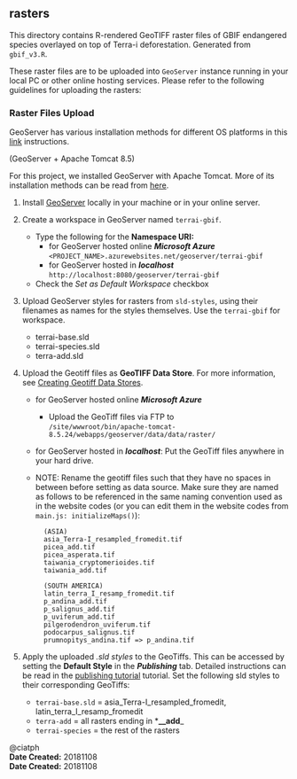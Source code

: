 ## rasters

This directory contains R-rendered GeoTIFF raster files of GBIF endangered species overlayed on top of Terra-i deforestation. Generated from `gbif_v3.R`.

These raster files are to be uploaded into `GeoServer` instance running in your local PC or other online hosting services. Please refer to the following guidelines for uploading the rasters:


### Raster Files Upload

GeoServer has various installation methods for different OS platforms in this [link](http://docs.geoserver.org/stable/en/user/installation/win_installer.html) instructions. 

(GeoServer + Apache Tomcat 8.5) 

For this project, we installed GeoServer with Apache Tomcat. More of its installation methods can be read from [here](https://geoserver.geo-solutions.it/edu/en/install_run/gs_install.html).

1. Install [GeoServer](http://geoserver.org/) locally in your machine or in your online server. 

2. Create a workspace in GeoServer named `terrai-gbif`.
	- Type the following for the **Namespace URI:** <br> 
		- for GeoServer hosted online _**Microsoft Azure**_ <br>
		`<PROJECT_NAME>.azurewebsites.net/geoserver/terrai-gbif` 
		- for GeoServer hosted in _**localhost**_ <br>
		`http://localhost:8080/geoserver/terrai-gbif` 
	- Check the *Set as Default Workspace* checkbox
	
3. Upload GeoServer styles for rasters from `sld-styles`, using their filenames as names for the styles themselves. Use the `terrai-gbif` for workspace.

	- terrai-base.sld
	- terrai-species.sld
	- terra-add.sld
	
4. Upload the Geotiff files as **GeoTIFF Data Store**. For more information, see [Creating Geotiff Data Stores](https://geoserver.geo-solutions.it/edu/en/adding_data/add_geotiff.html). 
	- for GeoServer hosted online _**Microsoft Azure**_ <br>
		- Upload the GeoTiff files via FTP to <br> `/site/wwwroot/bin/apache-tomcat-8.5.24/webapps/geoserver/data/data/raster/`
	- for GeoServer hosted in _**localhost**_: Put the GeoTiff files anywhere in your hard drive.
		
	- NOTE: Rename the geotiff files such that they have no spaces in between before setting as data source. Make sure they are named as follows to be referenced in the same naming convention used as in the website codes (or you can edit them in the website codes from `main.js: initializeMaps()`):

			(ASIA)
			asia_Terra-I_resampled_fromedit.tif
			picea_add.tif
			picea_asperata.tif
			taiwania_cryptomerioides.tif
			taiwania_add.tif

			(SOUTH AMERICA)
			latin_terra_I_resamp_fromedit.tif
			p_andina_add.tif
			p_salignus_add.tif
			p_uviferum_add.tif
			pilgerodendron_uviferum.tif 	
			podocarpus_salignus.tif 
			prumnopitys_andina.tif => p_andina.tif

5. Apply the uploaded *.sld styles* to the GeoTiffs.  This can be accessed by setting the **Default Style** in the _**Publishing**_ tab.  Detailed instructions can be read in the [publishing tutorial](http://docs.geoserver.org/latest/en/user/gettingstarted/shapefile-quickstart/index.html) tutorial. Set the following sld styles to their corresponding GeoTiffs:

	- `terrai-base.sld` = asia\_Terra-I\_resampled\_fromedit, latin\_terra\_I\_resamp\_fromedit
	- `terra-add` = all rasters ending in \***\__add**_
	- `terrai-species` = the rest of the rasters



@ciatph <br>
**Date Created:** 20181108 <br>
**Date Created:** 20181108 <br>